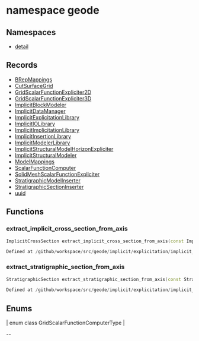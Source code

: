 # namespace geode



## Namespaces

* [detail](detail/index.md)


## Records

* [BRepMappings](BRepMappings.md)
* [CutSurfaceGrid](CutSurfaceGrid.md)
* [GridScalarFunctionExpliciter2D](GridScalarFunctionExpliciter2D.md)
* [GridScalarFunctionExpliciter3D](GridScalarFunctionExpliciter3D.md)
* [ImplicitBlockModeler](ImplicitBlockModeler.md)
* [ImplicitDataManager](ImplicitDataManager.md)
* [ImplicitExplicitationLibrary](ImplicitExplicitationLibrary.md)
* [ImplicitIOLibrary](ImplicitIOLibrary.md)
* [ImplicitImplicitationLibrary](ImplicitImplicitationLibrary.md)
* [ImplicitInsertionLibrary](ImplicitInsertionLibrary.md)
* [ImplicitModelerLibrary](ImplicitModelerLibrary.md)
* [ImplicitStructuralModelHorizonExpliciter](ImplicitStructuralModelHorizonExpliciter.md)
* [ImplicitStructuralModeler](ImplicitStructuralModeler.md)
* [ModelMappings](ModelMappings.md)
* [ScalarFunctionComputer](ScalarFunctionComputer.md)
* [SolidMeshScalarFunctionExpliciter](SolidMeshScalarFunctionExpliciter.md)
* [StratigraphicModelInserter](StratigraphicModelInserter.md)
* [StratigraphicSectionInserter](StratigraphicSectionInserter.md)
* [uuid](uuid.md)


## Functions

### extract_implicit_cross_section_from_axis

```cpp
ImplicitCrossSection extract_implicit_cross_section_from_axis(const ImplicitStructuralModel & model, local_index_t axis_direction, double axis_coordinate)
```

```cpp
Defined at /github/workspace/src/geode/implicit/explicitation/implicit_model_part.cpp#216
```

### extract_stratigraphic_section_from_axis

```cpp
StratigraphicSection extract_stratigraphic_section_from_axis(const StratigraphicModel & model, local_index_t axis_direction, double axis_coordinate)
```

```cpp
Defined at /github/workspace/src/geode/implicit/explicitation/implicit_model_part.cpp#256
```



## Enums

| enum class GridScalarFunctionComputerType |

--





